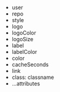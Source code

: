 - user
- repo
- style
- logo
- logoColor
- logoSize
- label
- labelColor
- color
- cacheSeconds
- link
- class: classname
- ...attributes